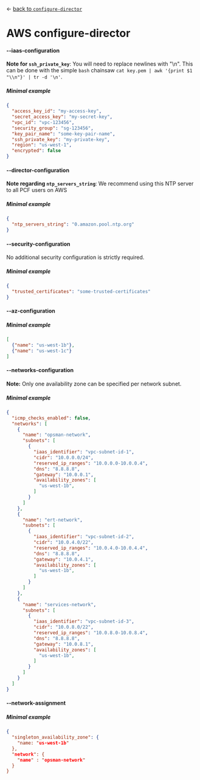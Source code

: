 &larr; [back to `configure-director`](README.md)

# AWS configure-director

#### --iaas-configuration
**Note for `ssh_private_key`**: You will need to replace newlines with "\n".
This can be done with the simple `bash` chainsaw `cat key.pem | awk '{print $1 "\\n"}' | tr -d '\n'`.

##### Minimal example
```json
{
  "access_key_id": "my-access-key",
  "secret_access_key": "my-secret-key",
  "vpc_id": "vpc-123456",
  "security_group": "sg-123456",
  "key_pair_name": "some-key-pair-name",
  "ssh_private_key": "my-private-key",
  "region": "us-west-1",
  "encrypted": false
}

```

#### --director-configuration
**Note regarding `ntp_servers_string`**: We recommend using this NTP server to all PCF users on AWS

##### Minimal example
```json
{
  "ntp_servers_string": "0.amazon.pool.ntp.org"
}
```

#### --security-configuration
No additional security configuration is strictly required.

##### Minimal example
```json
{
  "trusted_certificates": "some-trusted-certificates"
}
```

#### --az-configuration

##### Minimal example
```json
[
  {"name": "us-west-1b"},
  {"name": "us-west-1c"}
]
```

#### --networks-configuration
**Note:** Only one availability zone can be specified per network subnet.

##### Minimal example
```json
{
  "icmp_checks_enabled": false,
  "networks": [
    {
      "name": "opsman-network",
      "subnets": [
        {
          "iaas_identifier": "vpc-subnet-id-1",
          "cidr": "10.0.0.0/24",
          "reserved_ip_ranges": "10.0.0.0-10.0.0.4",
          "dns": "8.8.8.8",
          "gateway": "10.0.0.1",
          "availability_zones": [
            "us-west-1b",
          ]
        }
      ]
    },
    {
      "name": "ert-network",
      "subnets": [
        {
          "iaas_identifier": "vpc-subnet-id-2",
          "cidr": "10.0.4.0/22",
          "reserved_ip_ranges": "10.0.4.0-10.0.4.4",
          "dns": "8.8.8.8",
          "gateway": "10.0.4.1",
          "availability_zones": [
            "us-west-1b",
          ]
        }
      ]
    },
    {
      "name": "services-network",
      "subnets": [
        {
          "iaas_identifier": "vpc-subnet-id-3",
          "cidr": "10.0.8.0/22",
          "reserved_ip_ranges": "10.0.8.0-10.0.8.4",
          "dns": "8.8.8.8",
          "gateway": "10.0.8.1",
          "availability_zones": [
            "us-west-1b",
          ]
        }
      ]
    }
  ]
}
```

#### --network-assignment

##### Minimal example
```json
{
  "singleton_availability_zone": {
    "name: "us-west-1b"
  },
  "network": {
    "name" : "opsman-network"
  }
}
```
